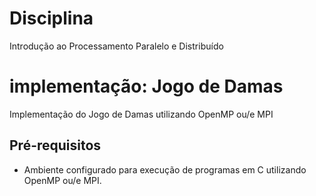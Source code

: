 # Disciplina
Introdução ao Processamento Paralelo  e Distribuído

# implementação: Jogo de Damas
Implementação do Jogo de Damas utilizando OpenMP ou/e MPI

## Pré-requisitos

- Ambiente configurado para execução de programas em C utilizando OpenMP ou/e MPI.

